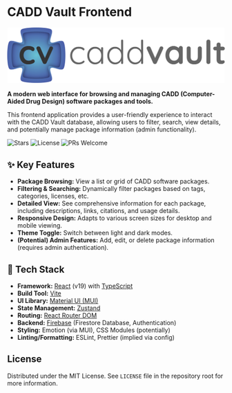 # CADD Vault Frontend

![CADD Vault Logo](./src/assets/caddvault_medium.png)

**A modern web interface for browsing and managing CADD (Computer-Aided Drug Design) software packages and tools.**

This frontend application provides a user-friendly experience to interact with the CADD Vault database, allowing users to filter, search, view details, and potentially manage package information (admin functionality).

![Stars](https://img.shields.io/github/stars/drugbud-suite/CADD_Vault?style=for-the-badge)
![License](https://img.shields.io/github/license/drugbud-suite/CADD_Vault?style=for-the-badge)
![PRs Welcome](https://img.shields.io/badge/PRs-welcome-brightgreen?style=for-the-badge)

## ✨ Key Features

*   **Package Browsing:** View a list or grid of CADD software packages.
*   **Filtering & Searching:** Dynamically filter packages based on tags, categories, licenses, etc.
*   **Detailed View:** See comprehensive information for each package, including descriptions, links, citations, and usage details.
*   **Responsive Design:** Adapts to various screen sizes for desktop and mobile viewing.
*   **Theme Toggle:** Switch between light and dark modes.
*   **(Potential) Admin Features:** Add, edit, or delete package information (requires admin authentication).

## 🚀 Tech Stack

*   **Framework:** [React](https://react.dev/) (v19) with [TypeScript](https://www.typescriptlang.org/)
*   **Build Tool:** [Vite](https://vitejs.dev/)
*   **UI Library:** [Material UI (MUI)](https://mui.com/)
*   **State Management:** [Zustand](https://github.com/pmndrs/zustand)
*   **Routing:** [React Router DOM](https://reactrouter.com/)
*   **Backend:** [Firebase](https://firebase.google.com/) (Firestore Database, Authentication)
*   **Styling:** Emotion (via MUI), CSS Modules (potentially)
*   **Linting/Formatting:** ESLint, Prettier (implied via config)

## License

Distributed under the MIT License. See `LICENSE` file in the repository root for more information.
